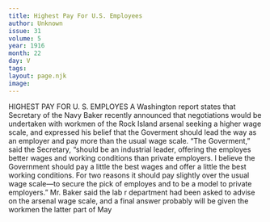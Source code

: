```yaml
---
title: Highest Pay For U.S. Employees
author: Unknown
issue: 31
volume: 5
year: 1916
month: 22
day: V
tags:
layout: page.njk
image:
---
```

HIGHEST PAY FOR U. S. EMPLOYES       A Washington report states that Secretary of the Navy Baker recently announced that negotiations would be undertaken with workmen of the Rock Island arsenal seeking a higher wage scale, and expressed his belief that the Goverment should lead the way as an employer and pay more than the usual wage scale.       “The Goverment,” said the Secretary, “should be an industrial leader, offering the employes better wages and working conditions than private employers. I believe the Government should pay a little the best wages and offer a little the best working conditions. For two reasons it should pay slightly over the usual wage scale—to secure the pick of employes and to be a model to private employers.”       Mr. Baker said the lab r department had been asked to advise on the arsenal wage scale, and a final answer probably will be given the workmen the latter part of May    



